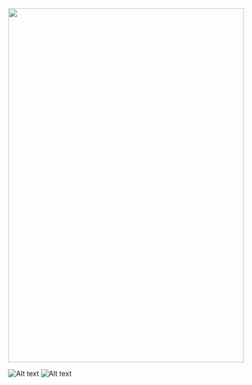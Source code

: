 <img src="https://firebasestorage.googleapis.com/v0/b/cybrillatest-ad60b.appspot.com/o/bank1.png?alt=media&token=e1851386-9517-4212-a2ad-5fbe870342a3" width="480" height = 720>

![Alt text](https://firebasestorage.googleapis.com/v0/b/cybrillatest-ad60b.appspot.com/o/bank1.png?alt=media&token=e1851386-9517-4212-a2ad-5fbe870342a3)
![Alt text](https://firebasestorage.googleapis.com/v0/b/cybrillatest-ad60b.appspot.com/o/bank2.png?alt=media&token=4dfffa38-3858-4f11-96c0-c671d5f44aa4)
